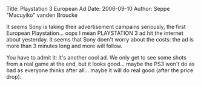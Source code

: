 Title: Playstation 3 European Ad
Date: 2006-09-10
Author: Seppe "Macuyiko" vanden Broucke


It seems Sony is taking their advertisement campains seriously, the first European Playstation... oops I mean PLAYSTATION 3 ad hit the internet about yesterday. It seems that Sony doen't worry about the costs: the ad is more than 3 minutes long and more will follow.  
You have to admit it: it's another cool ad. We only get to see some shots from a real game at the end, but it looks good... maybe the PS3 won't do as bad as everyone thinks after all... maybe it will do real good (after the price drop).  

